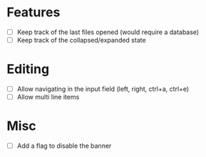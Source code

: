 # Features
- [ ] Keep track of the last files opened (would require a database)
- [ ] Keep track of the collapsed/expanded state

# Editing
- [ ] Allow navigating in the input field (left, right, ctrl+a, ctrl+e)
- [ ] Allow multi line items

# Misc
- [ ] Add a flag to disable the banner
